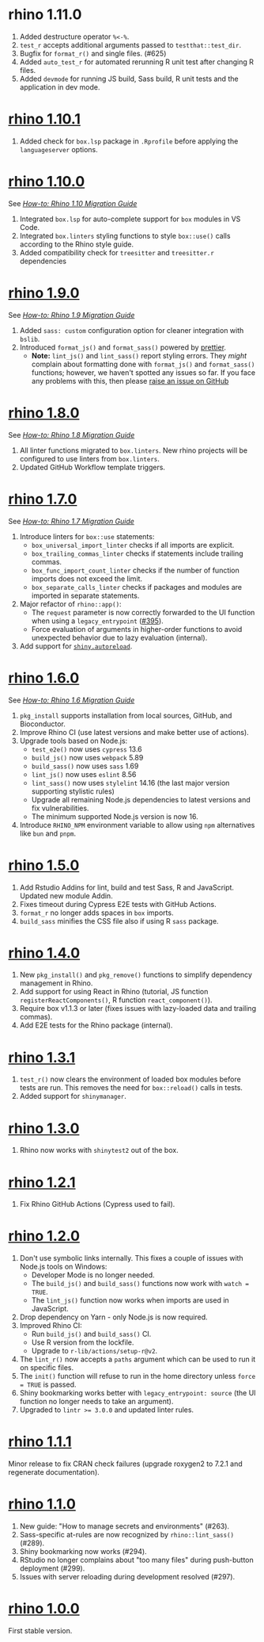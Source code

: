 # rhino 1.11.0

1. Added destructure operator `%<-%`.
2. `test_r` accepts additional arguments passed to `testthat::test_dir`.
3. Bugfix for `format_r()` and single files. (#625)
4. Added `auto_test_r` for automated rerunning R unit test after changing R files.
5. Added `devmode` for running JS build, Sass build, R unit tests and the application in dev mode.

# [rhino 1.10.1](https://github.com/Appsilon/rhino/releases/tag/v1.10.1)

1. Added check for `box.lsp` package in `.Rprofile` before applying the `languageserver` options.

# [rhino 1.10.0](https://github.com/Appsilon/rhino/releases/tag/v1.10.0)

See _[How-to: Rhino 1.10 Migration Guide](https://appsilon.github.io/rhino/articles/how-to/migrate-1-10.html)_

1. Integrated `box.lsp` for auto-complete support for `box` modules in VS Code.
2. Integrated `box.linters` styling functions to style `box::use()` calls according to the Rhino style guide.
3. Added compatibility check for `treesitter` and `treesitter.r` dependencies

# [rhino 1.9.0](https://github.com/Appsilon/rhino/releases/tag/v1.9.0)

See _[How-to: Rhino 1.9 Migration Guide](https://appsilon.github.io/rhino/articles/how-to/migrate-1-9.html)_

1. Added `sass: custom` configuration option for cleaner integration with `bslib`.
2. Introduced `format_js()` and `format_sass()` powered by [prettier](https://prettier.io).
    * **Note:** `lint_js()` and `lint_sass()` report styling errors.
      They _might_ complain about formatting done with `format_js()` and `format_sass()` functions; however, we haven't spotted any issues so far.
      If you face any problems with this, then please [raise an issue on GitHub](https://github.com/Appsilon/rhino/issues/new/choose)

# [rhino 1.8.0](https://github.com/Appsilon/rhino/releases/tag/v1.8.0)

See _[How-to: Rhino 1.8 Migration Guide](https://appsilon.github.io/rhino/articles/how-to/migrate-1-8.html)_

1. All linter functions migrated to `box.linters`. New rhino projects will be configured to use linters from `box.linters`.
2. Updated GitHub Workflow template triggers.

# [rhino 1.7.0](https://github.com/Appsilon/rhino/releases/tag/v1.7.0)

See _[How-to: Rhino 1.7 Migration Guide](https://appsilon.github.io/rhino/articles/how-to/migrate-1-7.html)_

1. Introduce linters for `box::use` statements:
    * `box_universal_import_linter` checks if all imports are explicit.
    * `box_trailing_commas_linter` checks if statements include trailing commas.
    * `box_func_import_count_linter` checks if the number of function imports does not exceed the limit.
    * `box_separate_calls_linter` checks if packages and modules are imported in separate statements.
2. Major refactor of `rhino::app()`:
    * The `request` parameter is now correctly forwarded to the UI function
    when using a `legacy_entrypoint` ([#395](https://github.com/Appsilon/rhino/issues/395)).
    * Force evaluation of arguments in higher-order functions
    to avoid unexpected behavior due to lazy evaluation (internal).
3. Add support for [`shiny.autoreload`](https://shiny.posit.co/r/reference/shiny/latest/shinyoptions).

# [rhino 1.6.0](https://github.com/Appsilon/rhino/releases/tag/v1.6.0)

See _[How-to: Rhino 1.6 Migration Guide](https://appsilon.github.io/rhino/articles/how-to/migrate-1-6.html)_

1. `pkg_install` supports installation from local sources, GitHub, and Bioconductor.
2. Improve Rhino CI (use latest versions and make better use of actions).
3. Upgrade tools based on Node.js:
    * `test_e2e()` now uses `cypress` 13.6
    * `build_js()` now uses `webpack` 5.89
    * `build_sass()` now uses `sass` 1.69
    * `lint_js()` now uses `eslint` 8.56
    * `lint_sass()` now uses `stylelint` 14.16 (the last major version supporting stylistic rules)
    * Upgrade all remaining Node.js dependencies to latest versions and fix vulnerabilities.
    * The minimum supported Node.js version is now 16.
4. Introduce `RHINO_NPM` environment variable
to allow using `npm` alternatives like `bun` and `pnpm`.

# [rhino 1.5.0](https://github.com/Appsilon/rhino/releases/tag/v1.5.0)

1. Add Rstudio Addins for lint, build and test Sass, R and JavaScript. Updated new module Addin.
2. Fixes timeout during Cypress E2E tests with GitHub Actions.
3. `format_r` no longer adds spaces in `box` imports.
4. `build_sass` minifies the CSS file also if using R `sass` package.

# [rhino 1.4.0](https://github.com/Appsilon/rhino/releases/tag/v1.4.0)

1. New `pkg_install()` and `pkg_remove()` functions to simplify dependency management in Rhino.
2. Add support for using React in Rhino
(tutorial, JS function `registerReactComponents()`, R function `react_component()`).
3. Require box v1.1.3 or later (fixes issues with lazy-loaded data and trailing commas).
4. Add E2E tests for the Rhino package (internal).

# [rhino 1.3.1](https://github.com/Appsilon/rhino/releases/tag/v1.3.1)

1. `test_r()` now clears the environment of loaded box modules before tests are run.
This removes the need for `box::reload()` calls in tests.
2. Added support for `shinymanager`.

# [rhino 1.3.0](https://github.com/Appsilon/rhino/releases/tag/v1.3.0)

1. Rhino now works with `shinytest2` out of the box.

# [rhino 1.2.1](https://github.com/Appsilon/rhino/releases/tag/v1.2.1)

1. Fix Rhino GitHub Actions (Cypress used to fail).

# [rhino 1.2.0](https://github.com/Appsilon/rhino/releases/tag/v1.2.0)

1. Don't use symbolic links internally.
This fixes a couple of issues with Node.js tools on Windows:
    * Developer Mode is no longer needed.
    * The `build_js()` and `build_sass()` functions now work with `watch = TRUE`.
    * The `lint_js()` function now works when imports are used in JavaScript.
2. Drop dependency on Yarn - only Node.js is now required.
3. Improved Rhino CI:
    * Run `build_js()` and `build_sass()` CI.
    * Use R version from the lockfile.
    * Upgrade to `r-lib/actions/setup-r@v2`.
4. The `lint_r()` now accepts a `paths` argument which can be used to run it on specific files.
5. The `init()` function will refuse to run in the home directory unless `force = TRUE` is passed.
6. Shiny bookmarking works better with `legacy_entrypoint: source`
(the UI function no longer needs to take an argument).
7. Upgraded to `lintr >= 3.0.0` and updated linter rules.

# [rhino 1.1.1](https://github.com/Appsilon/rhino/releases/tag/v1.1.1)

Minor release to fix CRAN check failures (upgrade roxygen2 to 7.2.1 and regenerate documentation).

# [rhino 1.1.0](https://github.com/Appsilon/rhino/releases/tag/v1.1.0)

1. New guide:  "How to manage secrets and environments" (#263).
2. Sass-specific at-rules are now recognized by `rhino::lint_sass()` (#289).
3. Shiny bookmarking now works (#294).
4. RStudio no longer complains about "too many files" during push-button deployment (#299).
5. Issues with server reloading during development resolved (#297).

# [rhino 1.0.0](https://github.com/Appsilon/rhino/releases/tag/v1.0.0)

First stable version.
